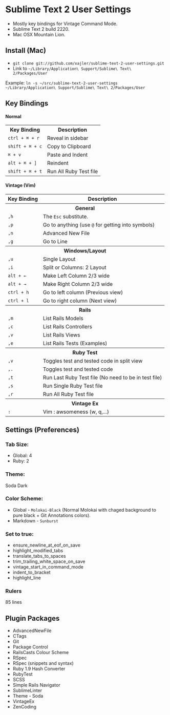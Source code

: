 # Sublime Text 2 User Settings

* Mostly key bindings for Vintage Command Mode.
* Sublime Text 2 build 2220.
* Mac OSX Mountain Lion.

## Install (Mac)

* `git clone git://github.com/xajler/sublime-text-2-user-settings.git`
* Link to `~/Library/Application\ Support/Sublime\ Text\ 2/Packages/User`

Example:
`ln -s ~/src/sublime-text-2-user-settings ~/Library/Application\ Support/Sublime\ Text\ 2/Packages/User`

## Key Bindings

#### Normal

<table>
  <tr>
    <th>Key Binding</th>
    <th>Description</th>
  </tr>
  <tr>
    <td><code>ctrl + ⌘ + r</code></td>
    <td>Reveal in sidebar</td>
  </tr>
  <tr>
    <td><code>shift + ⌘ + c</code></td>
    <td>Copy to Clipboard</td>
  </tr>
  <tr>
    <td><code>⌘ + v</code></td>
    <td>Paste and Indent</td>
  </tr>
  <tr>
    <td><code>alt + ⌘ + ]</code></td>
    <td>Reindent</td>
  </tr>
  <tr>
    <td><code>shift + ⌘ + t</code></td>
    <td>Run All Ruby Test file</td>
  </tr>
</table>

#### Vintage (Vim)

<table>
  <tr>
    <th>Key Binding</th>
    <th>Description</th>
  </tr>
  <tr>
    <th colspan="2">General</th>
  </tr>
  <tr>
    <td><code>,h</code></td>
    <td>The <code>Esc</code> substitute.</td>
  </tr>
  <tr>
    <td><code>,p</code></td>
    <td>Go to anything (use <code>@</code> for getting into symbols)</td>
  </tr>
  <tr>
    <td><code>,n</code></td>
    <td>Advanced New File</td>
  </tr>
  <tr>
    <td><code>,g</code></td>
    <td>Go to Line</td>
  </tr>
  <tr>
    <th colspan="2">Windows/Layout</th>
  </tr>
  <tr>
    <td><code>,u</code></td>
    <td>Single Layout</td>
  </tr>
  <tr>
    <td><code>,i</code></td>
    <td>Split or Columns: 2 Layout</td>
  </tr>
  <tr>
    <td><code>alt + &larr;</code></td>
    <td>Make Left Column 2/3 wide</td>
  </tr>
  <tr>
    <td><code>alt + &rarr;</code></td>
    <td>Make Right Column 2/3 wide</td>
  </tr>
  <tr>
    <td><code>ctrl + h</code></td>
    <td>Go to left column (Previous view)</td>
  </tr>
 <tr>
   <td><code>ctrl + l</code></td>
   <td>Go to right column (Next view)</td>
 </tr>
  <tr>
    <th colspan="2">Rails</th>
  </tr>
  <tr>
    <td><code>,m</code></td>
    <td>List Rails Models</td>
  </tr>
  <tr>
    <td><code>,c</code></td>
    <td>List Rails Controllers</td>
  </tr>
  <tr>
    <td><code>,v</code></td>
    <td>List Rails Views</td>
  </tr>
  <tr>
    <td><code>,e</code></td>
    <td>List Rails Tests (Examples)</td>
  </tr>
  <tr>
    <th colspan="2">Ruby Test</th>
  </tr>
  <tr>
    <td><code>,v</code></td>
    <td>Toggles test and tested code in split view</td>
  </tr>
  <tr>
    <td><code>,.</code></td>
    <td>Toggles test and tested code</td>
  </tr>
  <tr>
    <td><code>,t</code></td>
    <td>Run Last Ruby Test file (No need to be in test file)</td>
  </tr>
  <tr>
    <td><code>,s</code></td>
    <td>Run Single Ruby Test file</td>
  </tr>
  <tr>
    <td><code>,r</code></td>
    <td>Run All Ruby Test file</td>
  </tr>
  <tr>
    <th colspan="2">Vintage Ex</th>
  </tr>
  <tr>
      <td>
          <code>:</code>
      </td>
      <td>Vim : awsomeness (w, q,...)</td>
  </tr>
</table>

## Settings (Preferences)

### Tab Size:

* Global: 4
* Ruby: 2

### Theme:

Soda Dark

### Color Scheme:

* Global - `Molokai-Black` (Normal Molokai with chaged background to pure black + Git Annotations colors).
* Markdown - `Sunburst`

### Set to true:

* ensure_newline_at_eof_on_save
* highlight_modified_tabs
* translate_tabs_to_spaces
* trim_trailing_white_space_on_save
* vintage_start_in_command_mode
* indent_to_bracket
* highlight_line

### Rulers

85 lines

## Plugin Packages


* AdvancedNewFile
* CTags
* Git
* Package Control
* RailsCasts Colour Scheme
* RSpec
* RSpec (snippets and syntax)
* Ruby 1.9 Hash Converter
* RubyTest
* SCSS
* Simple Rails Navigator
* SublimeLinter
* Theme - Soda
* VintageEx
* ZenCoding
